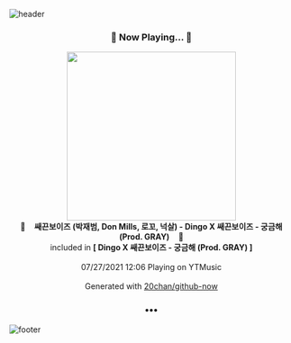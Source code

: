 ![header](https://capsule-render.vercel.app/api?type=wave&height=170&section=header&text=Hi.%20I'm%20SHIFT&fontColor=090707&fontAlignX=45&fontAlignY=65&fontSize=100)

<h3 align="center">🎵 Now Playing... 🎵</h3>
<p align="center">
  <a href="https://music.youtube.com/watch?v=gTtlMp6D3JU">
    <img width="300" src="https://lh3.googleusercontent.com/Dmx3WnOMrYaX2pxbNnYdZKr6JTsuSyJ-yyqvJErdSdYyyS6mtyNjiFPJhZ0XSkKLAssizUCzq6Xi_j9E">
  </a>
  <br>
  🎵&nbsp&nbsp&nbsp <b>쌔끈보이즈 (박재범, Don Mills, 로꼬, 넉살) - Dingo X 쌔끈보이즈 - 궁금해 (Prod. GRAY)</b> &nbsp&nbsp&nbsp🎵
  <br>
  included in <b>[ Dingo X 쌔끈보이즈 - 궁금해 (Prod. GRAY) ]</b>
  
  <br />
  <br />
  07/27/2021 12:06 Playing on YTMusic
  <br />
  <br />
  Generated with <a href="https://github.com/20chan/github-now">20chan/github-now</a>
</p>

<h3 align="center">•••</h3>

![footer](https://capsule-render.vercel.app/api?type=wave&height=150&section=footer)
